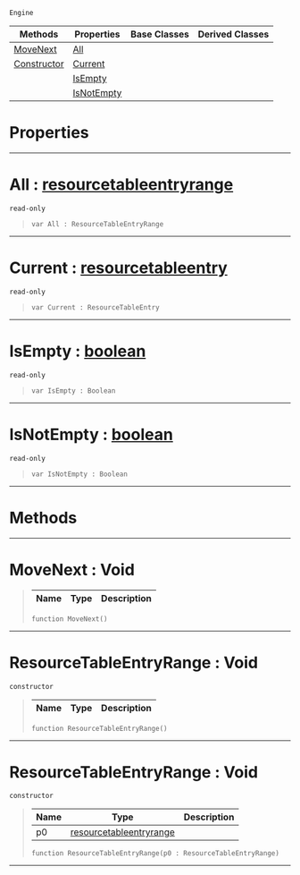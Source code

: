  `Engine`

|Methods|Properties|Base Classes|Derived Classes|
|---|---|---|---|
|[ MoveNext](https://github.com/dragonCASTjosh/PlasmaDocs/blob/master/code_reference/class_reference/resourcetableentryrange.markdown#movenext-void)|[ All](https://github.com/dragonCASTjosh/PlasmaDocs/blob/master/code_reference/class_reference/resourcetableentryrange.markdown#all-plasma-engine-document)| | |
|[ Constructor](https://github.com/dragonCASTjosh/PlasmaDocs/blob/master/code_reference/class_reference/resourcetableentryrange.markdown#resourcetableentryrange)|[ Current](https://github.com/dragonCASTjosh/PlasmaDocs/blob/master/code_reference/class_reference/resourcetableentryrange.markdown#current-plasma-engine-docu)| | |
| |[ IsEmpty](https://github.com/dragonCASTjosh/PlasmaDocs/blob/master/code_reference/class_reference/resourcetableentryrange.markdown#isempty-plasma-engine-docu)| | |
| |[ IsNotEmpty](https://github.com/dragonCASTjosh/PlasmaDocs/blob/master/code_reference/class_reference/resourcetableentryrange.markdown#isnotempty-plasma-engine-d)| | |


 #  Properties


---  
 #  All : [resourcetableentryrange](https://github.com/dragonCASTjosh/PlasmaDocs/blob/master/code_reference/class_reference/resourcetableentryrange.markdown)

 `read-only`

> 
> ``` lang=cpp, name=Lightning
> var All : ResourceTableEntryRange


---  
 #  Current : [resourcetableentry](https://github.com/dragonCASTjosh/PlasmaDocs/blob/master/code_reference/class_reference/resourcetableentry.markdown)

 `read-only`

> 
> ``` lang=cpp, name=Lightning
> var Current : ResourceTableEntry


---  
 #  IsEmpty : [boolean](https://github.com/dragonCASTjosh/PlasmaDocs/blob/master/code_reference/lightning_base_types/boolean.markdown)

 `read-only`

> 
> ``` lang=cpp, name=Lightning
> var IsEmpty : Boolean


---  
 #  IsNotEmpty : [boolean](https://github.com/dragonCASTjosh/PlasmaDocs/blob/master/code_reference/lightning_base_types/boolean.markdown)

 `read-only`

> 
> ``` lang=cpp, name=Lightning
> var IsNotEmpty : Boolean


---  
 #  Methods


---  
 #  MoveNext : Void

> 
> |Name|Type|Description|
> |---|---|---|
> ``` lang=cpp, name=Lightning
> function MoveNext()
> ``` 


---  
 #  ResourceTableEntryRange : Void

 `constructor`

> 
> |Name|Type|Description|
> |---|---|---|
> ``` lang=cpp, name=Lightning
> function ResourceTableEntryRange()
> ``` 


---  
 #  ResourceTableEntryRange : Void

 `constructor`

> 
> |Name|Type|Description|
> |---|---|---|
> |p0|[resourcetableentryrange](https://github.com/dragonCASTjosh/PlasmaDocs/blob/master/code_reference/class_reference/resourcetableentryrange.markdown)| |
> ``` lang=cpp, name=Lightning
> function ResourceTableEntryRange(p0 : ResourceTableEntryRange)
> ``` 


---  
 

 